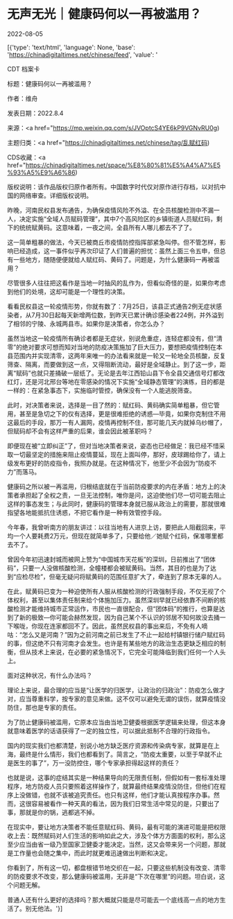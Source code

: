 # 无声无光｜健康码何以一再被滥用？

2022-08-05

[{'type': 'text/html', 'language': None, 'base': 'https://chinadigitaltimes.net/chinese/feed', 'value': '

CDT 档案卡

标题：健康码何以一再被滥用？

作者：维舟

发表日期：2022.8.4

来源：<a href="https://mp.weixin.qq.com/s/JVOptcS4YE6kP9VGNvRU0g)

主题归类：<a href="https://chinadigitaltimes.net/chinese/tag/乱赋红码)

CDS收藏：<a href="https://chinadigitaltimes.net/space/%E8%80%81%E5%A4%A7%E5%93%A5%E9%A6%86)

版权说明：该作品版权归原作者所有。中国数字时代仅对原作进行存档，以对抗中国的网络审查。详细版权说明。





昨晚，河南民权县发布通告，为确保疫情风险不外溢、在全员核酸检测中不漏一人，决定实施“全域人员赋码管理”，其中7个高风险区的乡镇街道人员赋红码，剩下的统统赋黄码。这意味着，一夜之间，全县所有人哪儿都去不了了。

这一简单粗暴的做法，今天已被商丘市疫情防控指挥部紧急叫停。但不管怎样，影响已经造成，这一事件似乎再次印证了人们普遍的担忧：虽然上面三令五申，但总有一些地方，随随便便就给人赋红码、黄码了。问题是，为什么健康码一再被滥用？

尽管很多人往往把这看作是当地一时抽风的乱作为，但看似奇怪的是，如果你考虑到他们的处境，这却可能是一个理性的决策。

看看民权县这一轮疫情形势，你就有数了：7月25日，该县正式通告2例无症状感染者，从7月30日起每天新增两位数，到昨天已累计确诊感染者224例，并外溢到了相邻的宁陵、永城两县市。如果你是决策者，你怎么办？

虽然当地这一轮疫情所有确诊者都是无症状，别说危重症，连轻症都没有，但“清零”的绝对要求可想而知对当地的防疫决策施加了巨大压力，要想把疫情控制在本县范围内并实现清零，这两年来唯一的办法看来就是一轮又一轮地全员核酸，反复筛查、隔离，而要做到这一点，又得阻断流动，最好是全域静止。到了这一步，距离“赋码”也就只差捅破一层纸了。无论是去年江西铅山县下令全县交通信号灯都改红灯，还是河北邢台等地在零感染的情况下实施“全域静态管理”的演练，目的都是一样的：在紧急事态下，实施临时管控，确保没有一个人能逃脱筛查。

此时，对决策者来说，选择是一目了然的：赋红码、黄码确实简单粗暴，但它管用，甚至是急切之下的仅有选择，更是很难拒绝的诱惑—毕竟，如果你克制住不用这最后的手段，那万一有人漏网，疫情再控制不住，那可能几天内就掉乌纱帽了，但赋码却不会有这样严重的后果，谁会因此被革职吗？

即便现在被“立即纠正”了，但对当地决策者来说，姿态也已经做足：我已经不惜采取一切最坚定的措施来阻止疫情蔓延，现在上面叫停，那好，皮球踢给你了，请上级发布更好的防疫指令，我照办就是。在这种情况下，他至少不会因为“防疫不力”而落马。

健康码之所以被一再滥用，归根结底就在于当前防疫要求的内在矛盾：地方上的决策者承担起了全权之责，一旦无法控制，唯你是问，这迫使他们尽一切可能去阻止这样的事态发生；与此同时，健康码的管理本身就已服从政治上的需要，那就很难指望各地能抵抗住诱惑，不把它看作是一种有效管控手段。

今年春，我曾听南方的朋友讲过：以往当地有人进京上访，要把此人阻截回来，平均一个人要耗费2万元，但现在就简单多了，只要给他／她赋个红码，保准哪里都去不了。

曾因今年初迅速封城而被网上赞为“中国城市天花板”的深圳，日前推出了“团体码”，只要一人没做核酸检测，全幢楼都会被赋黄码。当然，其目的也是为了达到“应检尽检”，但毫无疑问将赋黄码的范围任意扩大了，牵连到了原本无辜的人。

在此，赋黄码已变为一种迫使所有人服从核酸检测的行政强制手段，不仅无视了个体权利，甚至以集体责任制来给个体施加压力。虽然深圳早就已经依靠不间断的核酸检测才能维持城市正常运作，市民也一直很配合，但“团体码”的推行，也算是达到了新的极致—你可能会赫然发现，因为自己某个不认识的邻居不知何故没去捅一下喉咙，你现在连家都回不了。因此，虽然民权县的事出来后，不免有人嘀咕：“怎么又是河南？”因为之前河南之前已发生了不止一起给村镇银行储户赋红码的事，但这绝不只有河南才会发生。也许是有某些地方的政治生态更缺乏相应的制衡，但从技术上来说，在必要的紧急情况下，它完全可能降临到我们任何一个人头上。

面对这种状况，有什么办法吗？

理论上来说，最合理的应当是“让医学的归医学，让政治的归政治”：防疫怎么做才对，应当尊重科学，按专家的意见来做。这不仅可以避免无谓的误伤，就算疫情没防住，那也是专家的责任。

为了防止健康码被滥用，它原本应当由当地卫健委根据医学逻辑来处理，但这本身就意味着医学的话语获得了一定的独立性，可以据此抵制不合理的行政指令。

国内的现实我们也都清楚，别说小地方缺乏医疗资源和传染病专家，就算是在上海，最终是什么情形，我们也都看到了。简言之，“防疫太重要，以至于早就不止是医生的事了”，万一没防控住，哪个专家承担得起这样的责任？

也就是说，这事的症结其实是一种结果导向的无限责任制，但假如有一套标准处理程序，地方防疫人员只要照着这样操作了，就算最终结果疫情没防住，但他们在程序上没做错，也就不该被追究责任。也只有这样，他们才能认真按程序办事。然而，这很容易被看作一种天真的看法，因为我们日常生活中常见的是，只要出了事，那就是你的锅，逃都逃不掉。

在现实中，要让地方决策者不能任意赋红码、黄码，最有可能的演进可能是把权限收上去：既然赋码对人们生活的影响如此之大，涉及个体方方面面的权利，那么这至少应当由省一级乃至国家卫健委才能决定。当然，这又会带来另一个问题，那就是工作量也会随之集中，而此时就更难迅速做出判断和决定。

你看到了，所有这一切，都盘根错节地交织在一起，只要这些机制没有改变、清零的防疫要求不改变，那么健康码被滥用，无非是“下次在哪里”的问题。坦白说，这个问题无解。

普通人还有什么更好的选择吗？那大概就只能是尽可能去一个底线高一点的地方生活了。别无他法。'}]